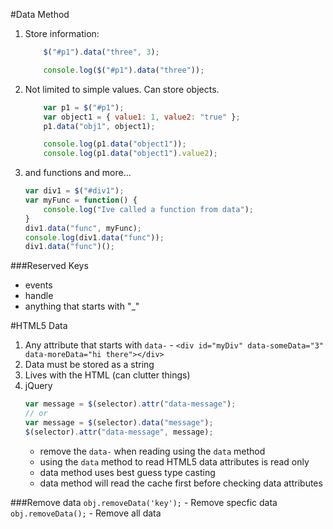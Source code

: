 #Data Method
1. Store information:
    ```javascript
        $("#p1").data("three", 3);

        console.log($("#p1").data("three"));
    ```

2. Not limited to simple values. Can store objects.
    ```javascript
        var p1 = $("#p1");
        var object1 = { value1: 1, value2: "true" };
        p1.data("obj1", object1);

        console.log(p1.data("object1"));
        console.log(p1.data("object1").value2);
    ```

3. and functions and more...
    ```javascript
    var div1 = $("#div1");
    var myFunc = function() {
        console.log("Ive called a function from data");
    }
    div1.data("func", myFunc);
    console.log(div1.data("func"));
    div1.data("func")();
    ```

###Reserved Keys
* events
* handle
* anything that starts with "_"


#HTML5 Data
1. Any attribute that starts with `data-`
        - `<div id="myDiv" data-someData="3" data-moreData="hi there"></div>`
2. Data must be stored as a string
3. Lives with the HTML (can clutter things)
4. jQuery
    ```javascript
    var message = $(selector).attr("data-message");
    // or
    var message = $(selector).data("message");
    $(selector).attr("data-message", message);
    ```
    - remove the `data-` when reading using the `data` method
    - using the `data` method to read HTML5 data attributes is read only
    - data method uses best guess type casting
    - data method will read the cache first before checking data attributes

###Remove data
`obj.removeData('key');` - Remove specfic data
`obj.removeData();`      - Remove all data